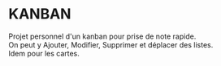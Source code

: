 # KANBAN

Projet personnel d'un kanban pour prise de note rapide. <br>
On peut y Ajouter, Modifier, Supprimer et déplacer des listes. <br>
Idem pour les cartes.